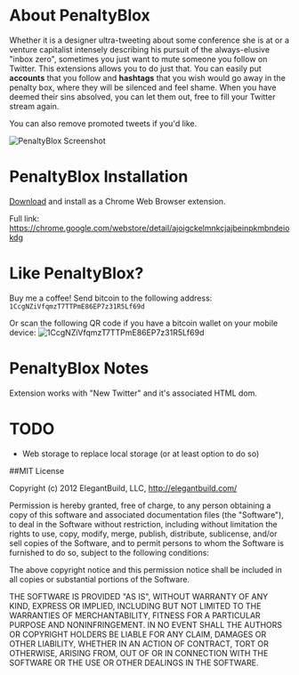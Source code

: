 # About PenaltyBlox

Whether it is a designer ultra-tweeting about some conference she is at or a venture capitalist intensely describing his pursuit of the always-elusive "inbox zero", sometimes you just want to mute someone you follow on Twitter. 
This extensions allows you to do just that. You can easily put **accounts** that you follow and **hashtags** that you wish would go away in the penalty box, where they will be silenced and feel shame. 
When you have deemed their sins absolved, you can let them out, free to fill your Twitter stream again.

You can also remove promoted tweets if you'd like.

![PenaltyBlox Screenshot](https://lh6.googleusercontent.com/-5ysel306nHc/Tx-3LYvlPTI/AAAAAAAAAfE/InYoZdx7OZ8/s640/Screen%252520Shot%2525202012-01-25%252520at%2525202.00.54%252520AM.png)

# PenaltyBlox Installation

[Download](https://chrome.google.com/webstore/detail/ajoigckelmnkcjajbeinpkmbndeiokdg "Google Web Store") and install as a Chrome Web Browser extension.

Full link: <a title="Google Web Store" href="https://chrome.google.com/webstore/detail/ajoigckelmnkcjajbeinpkmbndeiokdg">https://chrome.google.com/webstore/detail/ajoigckelmnkcjajbeinpkmbndeiokdg</a>

# Like PenaltyBlox?
Buy me a coffee! Send bitcoin to the following address:
`1CcgNZiVfqmzT7TTPmE86EP7z31R5Lf69d`

Or scan the following QR code if you have a bitcoin wallet on your mobile
device:
![1CcgNZiVfqmzT7TTPmE86EP7z31R5Lf69d](https://raw2.github.com/jeffreyiacono/images/master/penalty-blox/1CcgNZiVfqmzT7TTPmE86EP7z31R5Lf69d.png)

# PenaltyBlox Notes
Extension works with "New Twitter" and it's associated HTML dom.

# TODO
- Web storage to replace local storage (or at least option to do so)

##MIT License

Copyright (c) 2012 ElegantBuild, LLC, http://elegantbuild.com/

Permission is hereby granted, free of charge, to any person obtaining
a copy of this software and associated documentation files (the
"Software"), to deal in the Software without restriction, including
without limitation the rights to use, copy, modify, merge, publish,
distribute, sublicense, and/or sell copies of the Software, and to
permit persons to whom the Software is furnished to do so, subject to
the following conditions:

The above copyright notice and this permission notice shall be
included in all copies or substantial portions of the Software.

THE SOFTWARE IS PROVIDED "AS IS", WITHOUT WARRANTY OF ANY KIND,
EXPRESS OR IMPLIED, INCLUDING BUT NOT LIMITED TO THE WARRANTIES OF
MERCHANTABILITY, FITNESS FOR A PARTICULAR PURPOSE AND
NONINFRINGEMENT. IN NO EVENT SHALL THE AUTHORS OR COPYRIGHT HOLDERS BE
LIABLE FOR ANY CLAIM, DAMAGES OR OTHER LIABILITY, WHETHER IN AN ACTION
OF CONTRACT, TORT OR OTHERWISE, ARISING FROM, OUT OF OR IN CONNECTION
WITH THE SOFTWARE OR THE USE OR OTHER DEALINGS IN THE SOFTWARE.
